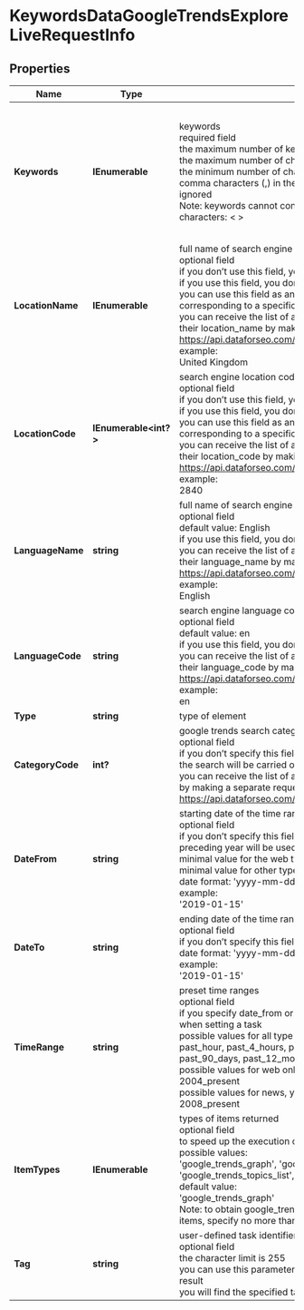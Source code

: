 # KeywordsDataGoogleTrendsExploreLiveRequestInfo


## Properties

| Name | Type | Description | Notes |
|------------ | ------------- | ------------- | -------------|
**Keywords** | **IEnumerable<string>** | keywords<br>required field<br>the maximum number of keywords you can specify: 5<br>the maximum number of characters you can specify in a keyword: 100<br>the minimum number of characters must be greater than 1<br>comma characters (,) in the specified keywords will be unset and ignored<br>Note: keywords cannot consist of a combination of the following characters: < > | \ ' - + = ~ ! : * ( ) [ ] { }<br>Note: to obtain google_trends_topics_list and google_trends_queries_list items, specify no more than 1 keyword<br>learn more about rules and limitations of keyword and keywords fields in DataForSEO APIs in this Help Center article |[optional]|
**LocationName** | **IEnumerable<string>** | full name of search engine location<br>optional field<br>if you don’t use this field, you will recieve global results<br>if you use this field, you don’t need to specify location_code<br>you can use this field as an array to set several locations, each corresponding to a specific keyword – learn more;<br>you can receive the list of available locations of the search engine with their location_name by making a separate request to https://api.dataforseo.com/v3/keywords_data/google_trends/locations<br>example:<br>United Kingdom |[optional]|
**LocationCode** | **IEnumerable<int?>** | search engine location code<br>optional field<br>if you don’t use this field, you will recieve global results<br>if you use this field, you don’t need to specify location_name<br>you can use this field as an array to set several locations, each corresponding to a specific keyword – learn more;<br>you can receive the list of available locations of the search engines with their location_code by making a separate request to https://api.dataforseo.com/v3/keywords_data/google_trends/locations<br>example:<br>2840 |[optional]|
**LanguageName** | **string** | full name of search engine language<br>optional field<br>default value: English<br>if you use this field, you don’t need to specify language_code<br>you can receive the list of available languages of the search engine with their language_name by making a separate request to https://api.dataforseo.com/v3/keywords_data/google_trends/languages<br>example:<br>English |[optional]|
**LanguageCode** | **string** | search engine language code<br>optional field<br>default value: en<br>if you use this field, you don’t need to specify language_name<br>you can receive the list of available languages of the search engine with their language_code by making a separate request to https://api.dataforseo.com/v3/keywords_data/google_trends/languages<br>example:<br>en |[optional]|
**Type** | **string** | type of element |[optional]|
**CategoryCode** | **int?** | google trends search category<br>optional field<br>if you don’t specify this field, the 0 value will be applied by default and the search will be carried out across all available categories<br>you can receive the list of available categories with their category_code by making a separate request to the https://api.dataforseo.com/v3/keywords_data/google_trends/categories |[optional]|
**DateFrom** | **string** | starting date of the time range<br>optional field<br>if you don’t specify this field, the current day and month of the preceding year will be used by default<br>minimal value for the web type: 2004-01-01<br>minimal value for other types: 2008-01-01<br>date format: 'yyyy-mm-dd'<br>example:<br>'2019-01-15' |[optional]|
**DateTo** | **string** | ending date of the time range<br>optional field<br>if you don’t specify this field, the today’s date will be used by default<br>date format: 'yyyy-mm-dd'<br>example:<br>'2019-01-15' |[optional]|
**TimeRange** | **string** | preset time ranges<br>optional field<br>if you specify date_from or date_to parameters, this field will be ignored when setting a task<br>possible values for all type parameters:<br>past_hour, past_4_hours, past_day, past_7_days, past_30_days, past_90_days, past_12_months, past_5_years<br>possible values for web only:<br>2004_present<br>possible values for news, youtube, images, froogle:<br>2008_present |[optional]|
**ItemTypes** | **IEnumerable<string>** | types of items returned<br>optional field<br>to speed up the execution of the request, specify one item at a time;<br>possible values:<br>'google_trends_graph', 'google_trends_map', 'google_trends_topics_list','google_trends_queries_list'<br>default value:<br>'google_trends_graph'<br>Note: to obtain google_trends_topics_list and google_trends_queries_list items, specify no more than 1 keyword in the keywords field |[optional]|
**Tag** | **string** | user-defined task identifier<br>optional field<br>the character limit is 255<br>you can use this parameter to identify the task and match it with the result<br>you will find the specified tag value in the data object of the response |[optional]|
